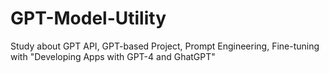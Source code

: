 # GPT-Model-Utility
Study about GPT API, GPT-based Project, Prompt Engineering, Fine-tuning with "Developing Apps with GPT-4 and GhatGPT"
